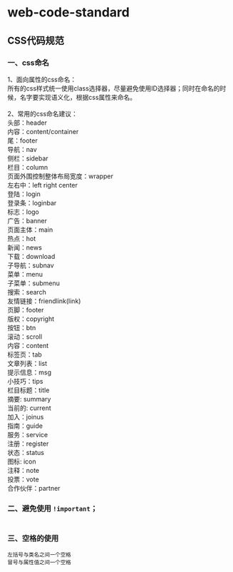 # web-code-standard
## CSS代码规范
### 一、css命名<br/>
1、面向属性的css命名：<br/>
    所有的css样式统一使用class选择器，尽量避免使用ID选择器；同时在命名的时候，名字要实现语义化，根据css属性来命名。<br/><br/>
2、常用的css命名建议：<br/>
    头部：header<br/>
    内容：content/container<br/>
    尾：footer<br/>
    导航：nav<br/>
    侧栏：sidebar<br/>
    栏目：column<br/>
    页面外围控制整体布局宽度：wrapper<br/>
    左右中：left right center<br/>
    登陆：login<br/>
    登录条：loginbar<br/>
    标志：logo<br/>
    广告：banner<br/>
    页面主体：main<br/>
    热点：hot<br/>
    新闻：news<br/>
    下载：download<br/>
    子导航：subnav<br/>
    菜单：menu<br/>
    子菜单：submenu<br/>
    搜索：search<br/>
    友情链接：friendlink(link)<br/>
    页脚：footer<br/>
    版权：copyright<br/>
    按钮：btn<br/>
    滚动：scroll<br/>
    内容：content<br/>
    标签页：tab<br/>
    文章列表：list<br/>
    提示信息：msg<br/>
    小技巧：tips<br/>
    栏目标题：title<br/>
    摘要: summary<br/>
    当前的: current<br/>
    加入：joinus<br/>
    指南：guide<br/>
    服务：service<br/>
    注册：register<br/>
    状态：status<br/>
    图标: icon<br/>
    注释：note<br/>
    投票：vote<br/>
    合作伙伴：partner<br/>
### 二、避免使用 `!important`；<br/><br/>
### 三、空格的使用
    左括号与类名之间一个空格
    冒号与属性值之间一个空格
